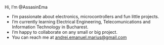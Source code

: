 Hi, I’m @AssasinEma
- I’m passionate about electronics, microcontrollers and fun little projects.
- I’m currently learning Electrical Engineering, Telecomunications and Information Technology in Bucharest.
- I’m happy to collaborate on any small or big project.
- You can reach me at andrei.emanuel.marius@gmail.com


